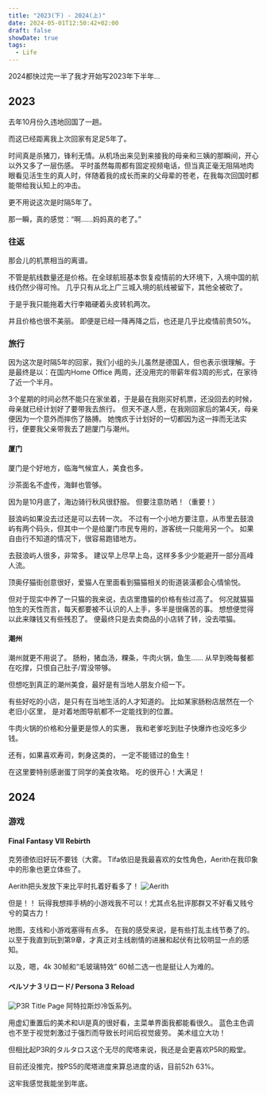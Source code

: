 ```yaml
---
title: "2023(下) - 2024(上)"
date: 2024-05-01T12:50:42+02:00
draft: false
showDate: true
tags:
  - Life
---
```


2024都快过完一半了我才开始写2023年下半年...

## 2023

去年10月份久违地回国了一趟。

而这已经距离我上次回家有足足5年了。

时间真是杀猪刀，锋利无情。从机场出来见到来接我的母亲和三姨的那瞬间，开心以外又多了一层伤感。
平时虽然每周都有固定视频电话，但当真正毫无阻隔地肉眼看见活生生的真人时，伴随着我的成长而来的父母辈的苍老，在我每次回国时都能带给我认知上的冲击。

更不用说这次是时隔5年了。

那一瞬，真的感觉：“啊……妈妈真的老了。”


### 往返

那会儿的机票相当的离谱。

不管是航线数量还是价格。在全球航班基本恢复疫情前的大环境下，入境中国的航线仍然少得可怜。
几乎只有从北上广三城入境的航线被留下，其他全被砍了。

于是乎我只能拖着大行李箱硬着头皮转机两次。

并且价格也很不美丽。
即便是已经一降再降之后，也还是几乎比疫情前贵50%。

### 旅行

因为这次是时隔5年的回家，我们小组的头儿虽然是德国人，但也表示很理解。于是最终是以：在国内Home Office 两周，还没用完的带薪年假3周的形式，在家待了近一个半月。

3个星期的时间必然不能只在家坐着，于是最在我刚买好机票，还没回去的时候，母亲就已经计划好了要带我去旅行。
但天不遂人愿，在我刚回家后的第4天，母亲便因为一个意外而摔伤了胳膊。
她愧疚于计划好的一切都因为这一摔而无法实行，便要我父亲带我去了趟厦门与潮州。

#### 厦门

厦门是个好地方，临海气候宜人，美食也多。

沙茶面名不虚传，海鲜也管够。

因为是10月底了，海边骑行秋风很舒服。
但要注意防晒！（重要！）

鼓浪屿如果没去过还是可以去转一次。
不过有一个小地方要注意，从市里去鼓浪屿有两个码头，但其中一个是给厦门市民专用的，游客统一只能用另一个。
如果自由行不知道的情况下，很容易跑错地方。

去鼓浪屿人很多，非常多。
建议早上尽早上岛，这样多多少少能避开一部分高峰人流。

顶奥仔猫街创意很好，爱猫人在里面看到猫猫相关的街道装潢都会心情愉悦。

但对于现实中养了一只猫的我来说，去店里撸猫的价格有些过高了。
何况就猫猫怕生的天性而言，每天都要被不认识的人上手，多半是很痛苦的事。
想想便觉得以此来赚钱又有些残忍了。
便最终只是去卖商品的小店转了转，没去喂猫。


#### 潮州

潮州就更不用说了。
肠粉，猪血汤，粿条，牛肉火锅，鱼生……
从早到晚每餐都在吃撑，只恨自己肚子/胃没带够。

但想吃到真正的潮州美食，最好是有当地人朋友介绍一下。

有些好吃的小店，是只有在当地生活的人才知道的。
比如某家肠粉店居然在一个老旧小区里，
是对着地图导航都不一定能找到的位置。

牛肉火锅的价格和分量更是惊人的实惠，
我和老爹吃到肚子快爆炸也没吃多少钱。

还有，如果喜欢寿司，刺身这类的，
一定不能错过的鱼生！

在这里要特别感谢蛋丁同学的美食攻略。
吃的很开心！大满足！

## 2024

### 游戏

#### Final Fantasy VII Rebirth

克劳德依旧好玩不要钱（大雾。
Tifa依旧是我最喜欢的女性角色，Aerith在我印象中的形象也更立体些了。

Aerith把头发放下来比平时扎着好看多了！
![Aerith](img/GIbHZShWwAEHj_B.jpg)

但是！！
玩得我想摔手柄的小游戏我不可以！尤其点名批评那群又不好看又贱兮兮的莫古力！

地图，支线和小游戏塞得有点多。
在我的感受来说，是有些打乱主线节奏了的。
以至于我直到玩到第9章，才真正对主线剧情的进展和起伏有比较明显一点的感知。

以及，嗯，4k 30帧和“毛玻璃特效” 60帧二选一也是挺让人为难的。

#### ペルソナ３リロード/ Persona 3 Reload

![P3R Title Page](img/GHTILpNWkAAxzoT.jpg)
阿特拉斯炒冷饭系列。

用虚幻重置后的美术和UI是真的很好看，主菜单界面我都能看很久。
蓝色主色调也不至于视觉刺激过于强烈而导致长时间后视觉疲劳。
美术组立大功！

但相比起P3R的タルタロス这个无尽的爬塔来说，我还是会更喜欢P5R的殿堂。

目前还没推完，按PS5的爬塔进度来算总进度的话，目前52h 63%。

这牢我感觉我能坐到年底。


